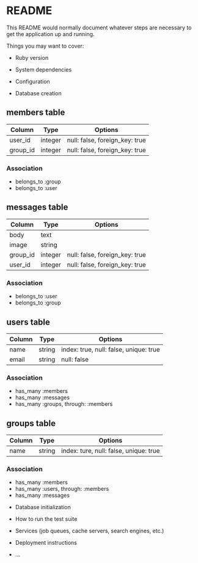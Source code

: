 # README

This README would normally document whatever steps are necessary to get the
application up and running.

Things you may want to cover:

* Ruby version

* System dependencies

* Configuration

* Database creation

## members table

|Column|Type|Options|
|------|----|-------|
|user_id|integer|null: false, foreign_key: true|
|group_id|integer|null: false, foreign_key: true|

### Association
- belongs_to :group
- belongs_to :user

## messages table

|Column|Type|Options|
|------|----|-------|
|body|text||
|image|string||
|group_id|integer|null: false, foreign_key: true|
|user_id|integer|null: false, foreign_key: true|

### Association
- belongs_to :user
- belongs_to :group

## users table

|Column|Type|Options|
|------|----|-------|
|name|string|index: true, null: false, unique: true|
|email|string|null: false|

### Association
- has_many :members
- has_many :messages
- has_many :groups, through: :members

## groups table

|Column|Type|Options|
|------|----|-------|
|name|string|index: ture, null: false, unique: true|

### Association
- has_many :members
- has_many :users, through: :members
- has_many :messages

* Database initialization

* How to run the test suite

* Services (job queues, cache servers, search engines, etc.)

* Deployment instructions

* ...
